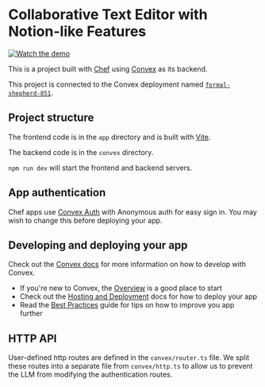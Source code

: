 # Collaborative Text Editor with Notion-like Features

[![Watch the demo](https://img.youtube.com/vi/XRYUUDNh4GQ/hqdefault.jpg)](https://www.youtube.com/watch?v=XRYUUDNh4GQ)

This is a project built with [Chef](https://chef.convex.dev) using [Convex](https://convex.dev) as its backend.

This project is connected to the Convex deployment named [`formal-shepherd-851`](https://dashboard.convex.dev/d/formal-shepherd-851).

## Project structure

The frontend code is in the `app` directory and is built with [Vite](https://vitejs.dev/).

The backend code is in the `convex` directory.

`npm run dev` will start the frontend and backend servers.

## App authentication

Chef apps use [Convex Auth](https://auth.convex.dev/) with Anonymous auth for easy sign in. You may wish to change this before deploying your app.

## Developing and deploying your app

Check out the [Convex docs](https://docs.convex.dev/) for more information on how to develop with Convex.
* If you're new to Convex, the [Overview](https://docs.convex.dev/understanding/) is a good place to start
* Check out the [Hosting and Deployment](https://docs.convex.dev/production/) docs for how to deploy your app
* Read the [Best Practices](https://docs.convex.dev/understanding/best-practices/) guide for tips on how to improve you app further

## HTTP API

User-defined http routes are defined in the `convex/router.ts` file. We split these routes into a separate file from `convex/http.ts` to allow us to prevent the LLM from modifying the authentication routes.
